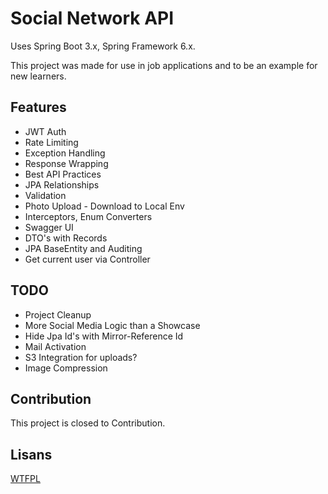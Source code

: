
# Social Network API

Uses Spring Boot 3.x, Spring Framework 6.x.

This project was made for use in job applications and to be an example for new learners.


## Features

- JWT Auth
- Rate Limiting
- Exception Handling
- Response Wrapping
- Best API Practices
- JPA Relationships
- Validation
- Photo Upload - Download to Local Env
- Interceptors, Enum Converters
- Swagger UI
- DTO's with Records
- JPA BaseEntity and Auditing
- Get current user via Controller
  
## TODO
- Project Cleanup
- More Social Media Logic than a Showcase
- Hide Jpa Id's with Mirror-Reference Id
- Mail Activation
- S3 Integration for uploads?
- Image Compression

## Contribution

This project is closed to Contribution.

  
## Lisans

[WTFPL](http://www.wtfpl.net/txt/copying/)

  
